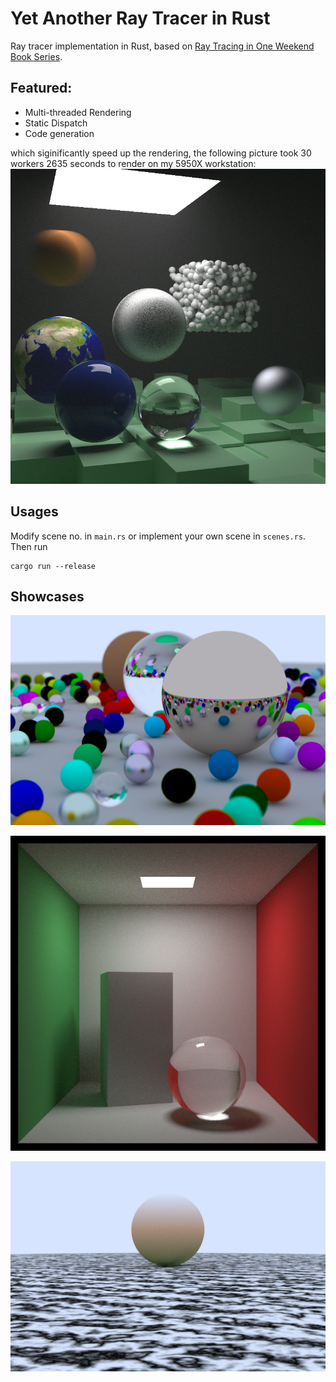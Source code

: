 # Yet Another Ray Tracer in Rust

Ray tracer implementation in Rust, based on [Ray Tracing in One Weekend Book Series](https://raytracing.github.io/).

## Featured:
  - Multi-threaded Rendering
  - Static Dispatch
  - Code generation

which siginificantly speed up the rendering, the following picture took 30 workers 2635 seconds to render on my 5950X workstation:
![the next week final scene](/output/the_next_week_final_static_scene.png)

## Usages
Modify scene no. in `main.rs` or implement your own scene in `scenes.rs`. Then run
```
cargo run --release
```

## Showcases

![book1 final scene](/output/random_scene.png)

![cornel box that uses mixture pdf to reduce noise](/output/cornell_box.png)

![linear gradient texture](/output/two_perlin_spheres.png)

